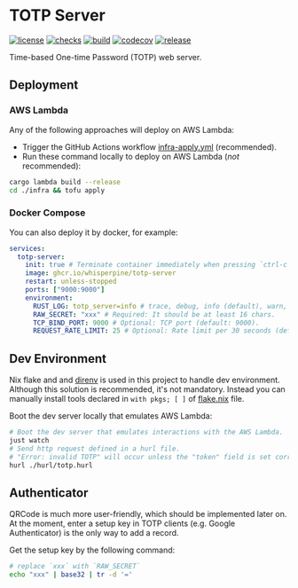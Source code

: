 # TOTP Server

[![license](https://img.shields.io/badge/MIT_OR_Apache--2.0-blue?label=license)](https://github.com/whisperpine/totp-server/blob/main/LICENSE-APACHE)
[![checks](https://img.shields.io/github/actions/workflow/status/whisperpine/totp-server/checks.yml?logo=github&label=checks)](https://github.com/whisperpine/totp-server/actions/workflows/checks.yml)
[![build](https://img.shields.io/github/actions/workflow/status/whisperpine/totp-server/build.yml?logo=github&label=build)](https://github.com/whisperpine/totp-server/actions/workflows/build.yml)
[![codecov](https://codecov.io/gh/whisperpine/totp-server/graph/badge.svg?token=5PCNPENV26)](https://codecov.io/gh/whisperpine/totp-server)
[![release](https://img.shields.io/github/v/release/whisperpine/totp-server)](https://github.com/whisperpine/totp-server/releases)

Time-based One-time Password (TOTP) web server.

## Deployment

### AWS Lambda

Any of the following approaches will deploy on AWS Lambda:

- Trigger the GitHub Actions workflow [infra-apply.yml](https://github.com/whisperpine/totp-server/actions/workflows/infra-apply.yml)
(recommended).
- Run these command locally to deploy on AWS Lambda (*not* recommended):

```sh
cargo lambda build --release
cd ./infra && tofu apply
```

### Docker Compose

You can also deploy it by docker, for example:

```yaml
services:
  totp-server:
    init: true # Terminate container immediately when pressing `ctrl-c`.
    image: ghcr.io/whisperpine/totp-server
    restart: unless-stopped
    ports: ["9000:9000"]
    environment:
      RUST_LOG: totp_server=info # trace, debug, info (default), warn, error.
      RAW_SECRET: "xxx" # Required: It should be at least 16 chars. 
      TCP_BIND_PORT: 9000 # Optional: TCP port (default: 9000).
      REQUEST_RATE_LIMIT: 25 # Optional: Rate limit per 30 seconds (default: 25).
```

## Dev Environment

Nix flake and and [direnv](https://github.com/direnv/direnv)
is used in this project to handle dev environment.
Although this solution is recommended, it's not mandatory.
Instead you can manually install tools declared
in `with pkgs; [ ]` of [flake.nix](./flake.nix) file.

Boot the dev server locally that emulates AWS Lambda:

```sh
# Boot the dev server that emulates interactions with the AWS Lambda.
just watch
# Send http request defined in a hurl file.
# "Error: invalid TOTP" will occur unless the "token" field is set correctly.
hurl ./hurl/totp.hurl
```

## Authenticator

QRCode is much more user-friendly, which should be implemented later on.
At the moment, enter a setup key in TOTP clients (e.g. Google Authenticator)
is the only way to add a record.

Get the setup key by the following command:

```sh
# replace `xxx` with `RAW_SECRET`
echo "xxx" | base32 | tr -d '='
```
